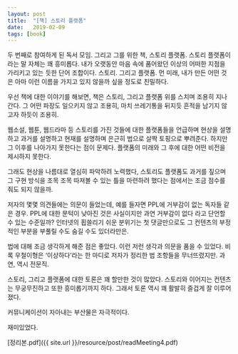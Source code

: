 ```yaml
---
layout: post
title:  "[책] 스토리 플랫폼"
date:   2019-02-09
tags: [book]
---
```


두 번째로 참여하게 된 독서 모임. 그리고 그를 위한 책, 스토리 플랫폼. 스토리 플랫폼이라는 말 자체는 꽤 흥미롭다. 내가 오랫동안 마음 속에 품어왔던 이상의 어떠한 지점을 가리키고 있는 듯한 단어 조합이다. 스토리. 그리고 플랫폼. 먼 미래, 내가 만든 어떤 것은 아마 이런 이름을 가지고 있지 않을까 싶을 정도로 친밀하다.

우선 책에 대한 이야기를 해보면, 책은 스토리, 그리고 플랫폼 위를 스치며 조용히 지나간다. 그 어떤 파장도 일으키지 않고 조용히, 마치 쓰레기통을 뒤지듯 흔적을 남기지 않고자 하듯이 조용히.

웹소설, 웹툰, 웹드라마 등 스토리를 가진 것들에 대한 플랫폼들을 언급하며 현상을 설명하고 과거를 설명하고 현재를 설명하며 은근히 법으로 살짝 토핑으로 뿌려준다. 하지만 그 이후를 나아가지 못한다는 점이 문제다. 플랫폼의 미래와 그 후에 대한 어떤 비전을 제시하지 못한다.

그래도 현상을 나름대로 열심히 파악하려 노력했다, 스토리도 플랫폼도 과거를 짚으며 그 구현 방식을 조목 조목 따져볼 수 있는 틀을 마련하려 했다는 점에서는 조금 점수를 줘도 되지 않을까.

저자의 몇몇 의견들에는 의문이 들었는데, 예를 들자면 PPL에 거부감이 없는 독자들 같은 경우. PPL에 대한 문턱이 낮아진 것은 사실이지만 과연 거부감이 없다 라고 단언할 수 있는 수준일까? 인터넷의 휩쓸리기 쉬운 분위기는 첫 댓글만으로도 그 컨텐츠의 부정적인 부분을 부풀릴 수도 숨길 수도 있더라만은.

법에 대해 조금 생각하게 해준 점은 좋았다. 이런 저런 생각과 의문을 품을 수 있었다. 비록 우철이형은 ‘이상하다’라는 한 마디로 저자가 정리한 법 조항들을 무너뜨렸지만. 과연, 역시 전문직.

스토리, 그리고 플랫폼에 대한 토론은 꽤 할만한 것이 많았다. 스토리와 이어지는 컨텐츠는 무궁무진하고 또한 흥미롭기까지 하다. 그래서 토론 역시 꽤 활발히 즐겁게 잘 이루어졌다.

커뮤니케이션이 자아내는 부산물은 자극적이다.

재미있었다.

 [정리본.pdf]({{ site.url }}/resource/post/readMeeting4.pdf)